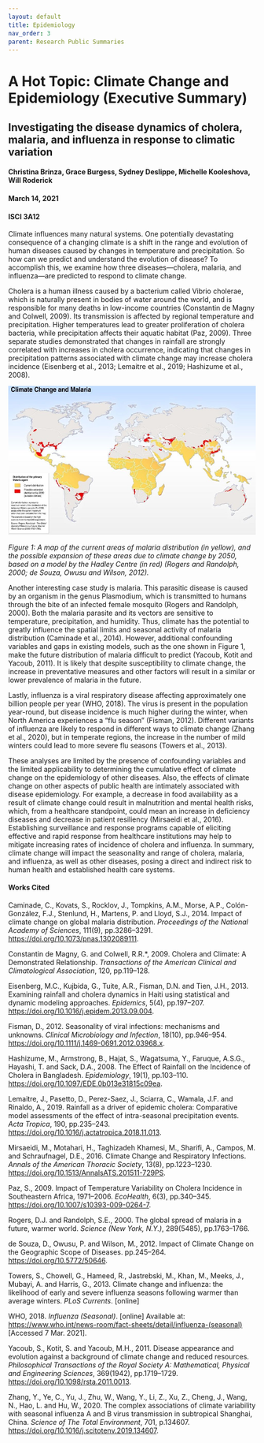```yaml
---
layout: default
title: Epidemiology
nav_order: 3
parent: Research Public Summaries
---
```


# A Hot Topic: Climate Change and Epidemiology (Executive Summary)

## Investigating the disease dynamics of cholera, malaria, and influenza in response to climatic variation 

#### Christina Brinza, Grace Burgess, Sydney Deslippe, Michelle Kooleshova, Will Roderick

#### March 14, 2021
#### ISCI 3A12

Climate influences many natural systems. One potentially devastating consequence of a changing climate is a shift in the range and evolution of human diseases caused by changes in temperature and precipitation. So how can we predict and understand the evolution of disease? To accomplish this, we examine how three diseases—cholera, malaria, and influenza—are predicted to respond to climate change. 

Cholera is a human illness caused by a bacterium called Vibrio cholerae, which is naturally present in bodies of water around the world, and is responsible for many deaths in low-income countries (Constantin de Magny and Colwell, 2009). Its transmission is affected by regional temperature and precipitation. Higher temperatures lead to greater proliferation of cholera bacteria, while precipitation affects their aquatic habitat (Paz, 2009). Three separate studies demonstrated that changes in rainfall are strongly correlated with increases in cholera occurrence, indicating that changes in precipitation patterns associated with climate change may increase cholera incidence (Eisenberg et al., 2013; Lemaitre et al., 2019; Hashizume et al., 2008).

![Malaria map](assets/img/epidemiology-fig1.jpg)

*Figure 1: A map of the current areas of malaria distribution (in yellow), and the possible expansion of these areas due to climate change by 2050, based on a model by the Hadley Centre (in red) (Rogers and Randolph, 2000; de Souza, Owusu and Wilson, 2012).*


Another interesting case study is malaria. This parasitic disease is caused by an organism in the genus Plasmodium, which is transmitted to humans through the bite of an infected female mosquito (Rogers and Randolph, 2000). Both the malaria parasite and its vectors are sensitive to temperature, precipitation, and humidity. Thus, climate has the potential to greatly influence the spatial limits and seasonal activity of malaria distribution (Caminade et al., 2014). However, additional confounding variables and gaps in existing models, such as the one shown in Figure 1, make the future distribution of malaria difficult to predict (Yacoub, Kotit and Yacoub, 2011). It is likely that despite susceptibility to climate change, the increase in preventative measures and other factors will result in a similar or lower prevalence of malaria in the future.

Lastly, influenza is a viral respiratory disease affecting approximately one billion people per year (WHO, 2018). The virus is present in the population year-round, but disease incidence is much higher during the winter, when North America experiences a “flu season” (Fisman, 2012). Different variants of influenza are likely to respond in different ways to climate change (Zhang et al., 2020), but in temperate regions, the increase in the number of mild winters could lead to more severe flu seasons (Towers et al., 2013).

These analyses are limited by the presence of confounding variables and the limited applicability to determining the cumulative effect of climate change on the epidemiology of other diseases. Also, the effects of climate change on other aspects of public health are intimately associated with disease epidemiology. For example, a decrease in food availability as a result of climate change could result in malnutrition and mental health risks, which, from a healthcare standpoint, could mean an increase in deficiency diseases and decrease in patient resiliency (Mirsaeidi et al., 2016). Establishing surveillance and response programs capable of eliciting effective and rapid response from healthcare institutions may help to mitigate increasing rates of incidence of cholera and influenza. In summary, climate change will impact the seasonality and range of cholera, malaria, and influenza, as well as other diseases, posing a direct and indirect risk to human health and established health care systems.

#### Works Cited

Caminade, C., Kovats, S., Rocklov, J., Tompkins, A.M., Morse, A.P., Colón-González, F.J., Stenlund, H., Martens, P. and Lloyd, S.J., 2014. Impact of climate change on global malaria distribution. *Proceedings of the National Academy of Sciences*, 111(9), pp.3286–3291. https://doi.org/10.1073/pnas.1302089111.

Constantin de Magny, G. and Colwell, R.R.*, 2009. Cholera and Climate: A Demonstrated Relationship. *Transactions of the American Clinical and Climatological Association*, 120, pp.119–128.

Eisenberg, M.C., Kujbida, G., Tuite, A.R., Fisman, D.N. and Tien, J.H., 2013. Examining rainfall and cholera dynamics in Haiti using statistical and dynamic modeling approaches. *Epidemics*, 5(4), pp.197–207. https://doi.org/10.1016/j.epidem.2013.09.004.

Fisman, D., 2012. Seasonality of viral infections: mechanisms and unknowns. *Clinical Microbiology and Infection*, 18(10), pp.946–954. https://doi.org/10.1111/j.1469-0691.2012.03968.x.

Hashizume, M., Armstrong, B., Hajat, S., Wagatsuma, Y., Faruque, A.S.G., Hayashi, T. and Sack, D.A., 2008. The Effect of Rainfall on the Incidence of Cholera in Bangladesh. *Epidemiology*, 19(1), pp.103–110. https://doi.org/10.1097/EDE.0b013e31815c09ea.

Lemaitre, J., Pasetto, D., Perez-Saez, J., Sciarra, C., Wamala, J.F. and Rinaldo, A., 2019. Rainfall as a driver of epidemic cholera: Comparative model assessments of the effect of intra-seasonal precipitation events. *Acta Tropica*, 190, pp.235–243. https://doi.org/10.1016/j.actatropica.2018.11.013.

Mirsaeidi, M., Motahari, H., Taghizadeh Khamesi, M., Sharifi, A., Campos, M. and Schraufnagel, D.E., 2016. Climate Change and Respiratory Infections. *Annals of the American Thoracic Society*, 13(8), pp.1223–1230. https://doi.org/10.1513/AnnalsATS.201511-729PS.

Paz, S., 2009. Impact of Temperature Variability on Cholera Incidence in Southeastern Africa, 1971–2006. *EcoHealth*, 6(3), pp.340–345. https://doi.org/10.1007/s10393-009-0264-7.

Rogers, D.J. and Randolph, S.E., 2000. The global spread of malaria in a future, warmer world. *Science (New York, N.Y.)*, 289(5485), pp.1763–1766.

de Souza, D., Owusu, P. and Wilson, M., 2012. Impact of Climate Change on the Geographic Scope of Diseases. pp.245–264. https://doi.org/10.5772/50646.

Towers, S., Chowell, G., Hameed, R., Jastrebski, M., Khan, M., Meeks, J., Mubayi, A. and Harris, G., 2013. Climate change and influenza: the likelihood of early and severe influenza seasons following warmer than average winters. *PLoS Currents*. [online] 

WHO, 2018. *Influenza (Seasonal)*. [online] Available at: <https://www.who.int/news-room/fact-sheets/detail/influenza-(seasonal)> [Accessed 7 Mar. 2021].

Yacoub, S., Kotit, S. and Yacoub, M.H., 2011. Disease appearance and evolution against a background of climate change and reduced resources. *Philosophical Transactions of the Royal Society A: Mathematical, Physical and Engineering Sciences*, 369(1942), pp.1719–1729. https://doi.org/10.1098/rsta.2011.0013.

Zhang, Y., Ye, C., Yu, J., Zhu, W., Wang, Y., Li, Z., Xu, Z., Cheng, J., Wang, N., Hao, L. and Hu, W., 2020. The complex associations of climate variability with seasonal influenza A and B virus transmission in subtropical Shanghai, China. *Science of The Total Environment*, 701, p.134607. https://doi.org/10.1016/j.scitotenv.2019.134607.
